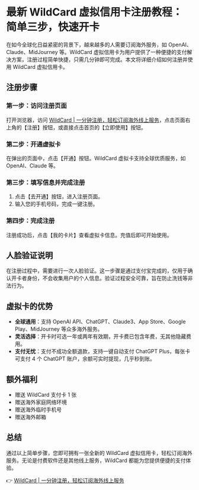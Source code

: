 # 最新 WildCard 虚拟信用卡注册教程：简单三步，快速开卡

在如今全球化日益紧密的背景下，越来越多的人需要订阅海外服务，如 OpenAI、Claude、MidJourney 等。WildCard 虚拟信用卡为用户提供了一种便捷的支付解决方案，注册过程简单快捷，只需几分钟即可完成。本文将详细介绍如何注册并使用 WildCard 虚拟信用卡。

## 注册步骤

### 第一步：访问注册页面
打开浏览器，访问 [WildCard | 一分钟注册，轻松订阅海外线上服务](https://bbtdd.com/WildCard)，点击页面右上角的【注册】按钮，或直接点击首页的【立即使用】按钮。



### 第二步：开通虚拟卡
在弹出的页面中，点击【开通】按钮。WildCard 虚拟卡支持全球优质服务，如 OpenAI、Claude 等。



### 第三步：填写信息并完成注册
1. 点击【去开通】按钮，进入注册页面。
2. 输入您的手机号码，完成一键注册。





### 第四步：完成注册
注册成功后，点击【我的卡片】查看虚拟卡信息。充值后即可开始使用。



## 人脸验证说明
在注册过程中，需要进行一次人脸验证。这一步骤是通过支付宝完成的，仅用于确认开卡者身份，不会收集用户的个人信息。验证过程安全可靠，旨在防止洗钱等非法行为。

## 虚拟卡的优势
- **全球通用**：支持 OpenAI API、ChatGPT、Claude3、App Store、Google Play、MidJourney 等众多海外服务。
- **灵活选择**：开卡时可选一年或两年有效期，开卡费已包含年费，无其他隐藏费用。
- **支付无忧**：支付不成功全额退款，支持一键自动支付 ChatGPT Plus，每张卡可支付 4 个 ChatGPT 账户，余额可实时提现，几乎秒到账。

## 额外福利
- 赠送 WildCard 支付卡 1 张
- 赠送海外家庭网络环境
- 赠送海外临时手机号
- 赠送海外邮箱



## 总结
通过以上简单步骤，您即可拥有一张全新的 WildCard 虚拟信用卡，轻松订阅海外服务。无论是付费软件还是其他线上服务，WildCard 都能为您提供便捷的支付体验。

👉 [WildCard | 一分钟注册，轻松订阅海外线上服务](https://bbtdd.com/WildCard)
